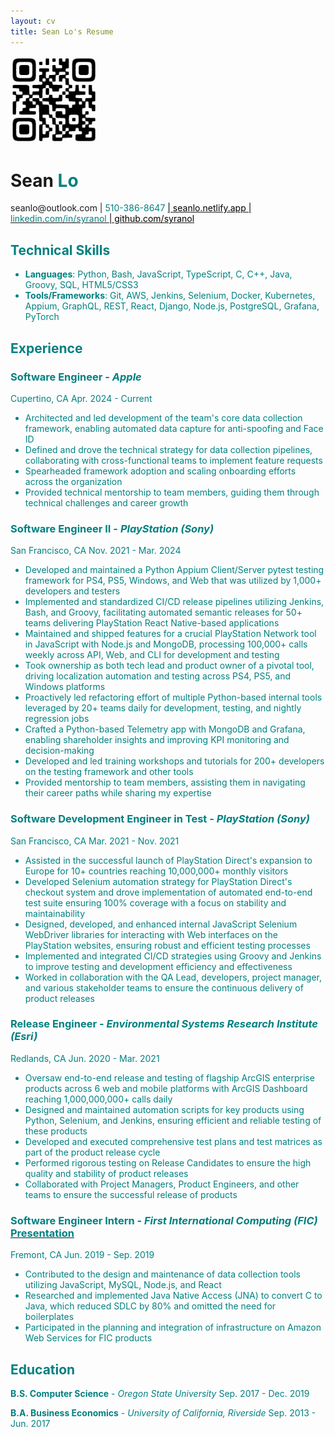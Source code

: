 ```yaml
--- 
layout: cv
title: Sean Lo's Resume
--- 
```


<span class="qr-code">
  <a href="https://seanlo.netlify.com">
    <img src="media/qr_code.png" alt="QR Code" style="width: 10em; height: 10em;">
  </a>
</span>

# Sean <font color="teal"> Lo 

<div id="info">
  <a>                                                                   seanlo@outlook.com      |          </a>
  <a>                                            <font color="teal">    510-386-8647              </font>  </a>
  <a href="https://seanlo.netlify.app">          <font color="black"> | seanlo.netlify.app      | </font>  </a>
  <a href="https://www.linkedin.com/in/syranol"> <font color="teal">    linkedin.com/in/syranol   </font>  </a>
  <a href="https://github.com/syranol">          <font color="black"> | github.com/syranol        </font>  </a>
</div>


## Technical Skills

* <span class="technical-one"> **Languages**: Python, Bash, JavaScript, TypeScript, C, C++, Java, Groovy, SQL, HTML5/CSS3 </span><br>
* <span> **Tools/Frameworks**: Git, AWS, Jenkins, Selenium, Docker, Kubernetes, Appium, GraphQL, REST, React, Django, Node.js, PostgreSQL, Grafana, PyTorch </span>

<!--   
  **Languages:** Python, JavaScript, Bash, C/C++, Groovy, SQL, HTML5/CSS3

> **Tools/Frameworks:** Git, AWS, Jenkins, Selenium, Docker, Kubernetes, Appium, GraphQL, REST, React, Node.js, Django, PostgreSQL, Grafana, PyTorch -->


## Experience

### **Software Engineer** -  *Apple*

<span> Cupertino, CA  <span class="small-right">Apr. 2024 - Current</span> </span>

* Architected and led development of the team's core data collection framework, enabling automated data capture for anti-spoofing and Face ID
* Defined and drove the technical strategy for data collection pipelines, collaborating with cross-functional teams to implement feature requests 
* Spearheaded framework adoption and scaling onboarding efforts across the organization
* Provided technical mentorship to team members, guiding them through technical challenges and career growth

### **Software Engineer II** -  *PlayStation (Sony)*

<span> San Francisco, CA  <span class="small-right">Nov. 2021 - Mar. 2024</span> </span>

* Developed and maintained a Python Appium Client/Server pytest testing framework for PS4, PS5, Windows, and Web that was utilized by 1,000+ developers and testers
* Implemented and standardized CI/CD release pipelines utilizing Jenkins, Bash, and Groovy, facilitating automated semantic releases for 50+ teams delivering PlayStation React Native-based applications
* Maintained and shipped features for a crucial PlayStation Network tool in JavaScript with Node.js and MongoDB, processing 100,000+ calls weekly across API, Web, and CLI for development and testing
* Took ownership as both tech lead and product owner of a pivotal tool, driving localization automation and testing across PS4, PS5, and Windows platforms
* Proactively led refactoring effort of multiple Python-based internal tools leveraged by 20+ teams daily for development, testing, and nightly regression jobs
* Crafted a Python-based Telemetry app with MongoDB and Grafana, enabling shareholder insights and improving KPI monitoring and decision-making
* Developed and led training workshops and tutorials for 200+ developers on the testing framework and other tools
* Provided mentorship to team members, assisting them in navigating their career paths while sharing my expertise

### **Software Development Engineer in Test** - *PlayStation (Sony)* 

<span> San Francisco, CA <span class="small-right">Mar. 2021 - Nov. 2021</span></span>

* Assisted in the successful launch of PlayStation Direct's expansion to Europe for 10+ countries reaching 10,000,000+  monthly visitors 
* Developed Selenium automation strategy for PlayStation Direct's checkout system and drove implementation of automated end-to-end test suite ensuring 100% coverage with a focus on stability and maintainability
* Designed, developed, and enhanced internal JavaScript Selenium WebDriver libraries for interacting with Web interfaces on the PlayStation websites, ensuring robust and efficient testing processes
* Implemented and integrated CI/CD strategies using Groovy and Jenkins to improve testing and development efficiency and effectiveness
* Worked in collaboration with the QA Lead, developers, project manager, and various stakeholder teams to ensure the continuous delivery of product releases

### **Release Engineer** - *Environmental Systems Research Institute (Esri)*

<span> Redlands, CA <span class="small-right">Jun. 2020 - Mar. 2021</span></span>

* Oversaw end-to-end release and testing of flagship ArcGIS enterprise products across 6 web and mobile platforms with ArcGIS Dashboard reaching 1,000,000,000+ calls daily
* Designed and maintained automation scripts for key products using Python, Selenium, and Jenkins, ensuring efficient and reliable testing of these products
* Developed and executed comprehensive test plans and test matrices as part of the product release cycle
* Performed rigorous testing on Release Candidates to ensure the high quality and stability of product releases
* Collaborated with Project Managers, Product Engineers, and other teams to ensure the successful release of products

### __Software Engineer Intern - *First International Computing (FIC)*__ <a href="https://www.linkedin.com/in/syranol/overlay/1583300266405/single-media-viewer/?type=DOCUMENT&profileId=ACoAABPldJ0BFSjGL3EC_DYMnNJCZ6ongKLGV8o](https://www.linkedin.com/in/syranol/overlay/1583300266405/single-media-viewer?type=DOCUMENT&profileId=ACoAABPldJ0BFSjGL3EC_DYMnNJCZ6ongKLGV8o&lipi=urn%3Ali%3Apage%3Ad_flagship3_profile_view_base%3Bx6lRpc6VRv6h80zWrUTwyw%3D%3D](https://www.linkedin.com/in/syranol/overlay/1583300266405/single-media-viewer?type=DOCUMENT&profileId=ACoAABPldJ0BFSjGL3EC_DYMnNJCZ6ongKLGV8o&lipi=urn%3Ali%3Apage%3Ad_flagship3_profile_view_base%3BKydn0%2FLdQY6Ut2HiDrOFtw%3D%3D"> <font color="teal"> Presentation </font> </a> 

<span> Fremont, CA <span class="small-right">Jun. 2019 - Sep. 2019</span></span>

* Contributed to the design and maintenance of data collection tools utilizing JavaScript, MySQL, Node.js, and React
* Researched and implemented Java Native Access (JNA) to convert C to Java, which reduced SDLC by 80% and omitted the need for boilerplates
* Participated in the planning and integration of infrastructure on Amazon Web Services for FIC products

## Education
**B.S. Computer Science** - *Oregon State University* <span class="small-right"> Sep. 2017 - Dec. 2019 </span>

**B.A. Business Economics** - *University of California, Riverside* <span class="small-right"> Sep. 2013 - Jun. 2017 </span>
